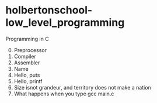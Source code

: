 # holbertonschool-low_level_programming

Programming in C

0. Preprocessor
1. Compiler
2. Assembler
3. Name
4. Hello, puts
5. Hello, printf
6. Size isnot grandeur, and territory does not make a nation
7. What happens when you type gcc main.c